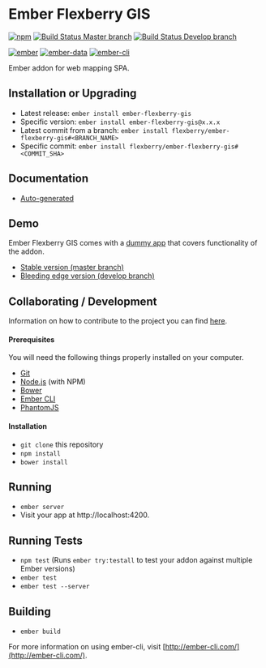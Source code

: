 # Ember Flexberry GIS
[![npm](https://img.shields.io/npm/v/ember-flexberry-gis.svg?label=npm%20latest%20version)](https://www.npmjs.com/package/ember-flexberry-gis)
[![Build Status Master branch](https://img.shields.io/travis/Flexberry/ember-flexberry-gis/master.svg?label=master%20build%20)](https://travis-ci.org/Flexberry/ember-flexberry-gis)
[![Build Status Develop branch](https://img.shields.io/travis/Flexberry/ember-flexberry-gis/develop.svg?label=develop%20build)](https://travis-ci.org/Flexberry/ember-flexberry-gis/branches)

[![ember](https://embadge.io/v1/badge.svg?label=ember&range=~2.4.3)](https://github.com/emberjs/ember.js/releases)
[![ember-data](https://embadge.io/v1/badge.svg?label=ember-data&range=~2.4.2)](https://github.com/emberjs/data/releases)
[![ember-cli](https://embadge.io/v1/badge.svg?label=ember-cli&range=2.4.3)](https://github.com/ember-cli/ember-cli/releases)

Ember addon for web mapping SPA.

## Installation or Upgrading

* Latest release: `ember install ember-flexberry-gis`
* Specific version: `ember install ember-flexberry-gis@x.x.x`
* Latest commit from a branch: `ember install flexberry/ember-flexberry-gis#<BRANCH_NAME>`
* Specific commit: `ember install flexberry/ember-flexberry-gis#<COMMIT_SHA>`

## Documentation

* [Auto-generated](http://flexberry.github.io/)

## Demo

Ember Flexberry GIS comes with a [dummy app](/tests/dummy) that covers functionality of the addon.

* [Stable version (master branch)](https://flexberry-ember-gis.firebaseapp.com)
* [Bleeding edge version (develop branch)](https://flexberry-ember-gis-dev.firebaseapp.com)

## Collaborating / Development

Information on how to contribute to the project you can find [here](https://github.com/Flexberry/Home/blob/master/CONTRIBUTING.md).

#### Prerequisites

You will need the following things properly installed on your computer.

* [Git](http://git-scm.com/)
* [Node.js](http://nodejs.org/) (with NPM)
* [Bower](http://bower.io/)
* [Ember CLI](http://www.ember-cli.com/)
* [PhantomJS](http://phantomjs.org/)

#### Installation

* `git clone` this repository
* `npm install`
* `bower install`

## Running

* `ember server`
* Visit your app at http://localhost:4200.

## Running Tests

* `npm test` (Runs `ember try:testall` to test your addon against multiple Ember versions)
* `ember test`
* `ember test --server`

## Building

* `ember build`

For more information on using ember-cli, visit [http://ember-cli.com/](http://ember-cli.com/).
